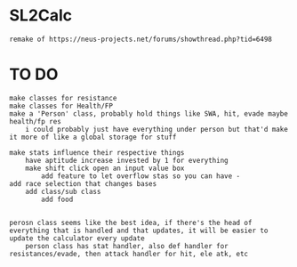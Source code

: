 # SL2Calc
    remake of https://neus-projects.net/forums/showthread.php?tid=6498

# TO DO 
    make classes for resistance
    make classes for Health/FP
    make a 'Person' class, probably hold things like SWA, hit, evade maybe health/fp res
        i could probably just have everything under person but that'd make it more of like a global storage for stuff
    
    make stats influence their respective things
        have aptitude increase invested by 1 for everything
        make shift click open an input value box
            add feature to let overflow stas so you can have -
    add race selection that changes bases
        add class/sub class
            add food
        

    perosn class seems like the best idea, if there's the head of everything that is handled and that updates, it will be easier to update the calculator every update
        person class has stat handler, also def handler for resistances/evade, then attack handler for hit, ele atk, etc